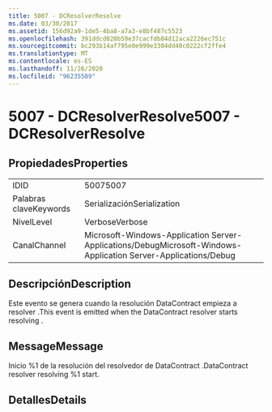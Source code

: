 ```yaml
---
title: 5007 - DCResolverResolve
ms.date: 03/30/2017
ms.assetid: 156d92a9-1de5-4ba8-a7a3-e8bf487c5523
ms.openlocfilehash: 391ddcd028b59e37cacfdb84d12aca2226ec751c
ms.sourcegitcommit: bc293b14af795e0e999e3304dd40c0222cf2ffe4
ms.translationtype: MT
ms.contentlocale: es-ES
ms.lasthandoff: 11/26/2020
ms.locfileid: "96235589"
---
```

# <a name="5007---dcresolverresolve"></a><span data-ttu-id="4c0eb-102">5007 - DCResolverResolve</span><span class="sxs-lookup"><span data-stu-id="4c0eb-102">5007 - DCResolverResolve</span></span>

## <a name="properties"></a><span data-ttu-id="4c0eb-103">Propiedades</span><span class="sxs-lookup"><span data-stu-id="4c0eb-103">Properties</span></span>  
  
|||  
|-|-|  
|<span data-ttu-id="4c0eb-104">ID</span><span class="sxs-lookup"><span data-stu-id="4c0eb-104">ID</span></span>|<span data-ttu-id="4c0eb-105">5007</span><span class="sxs-lookup"><span data-stu-id="4c0eb-105">5007</span></span>|  
|<span data-ttu-id="4c0eb-106">Palabras clave</span><span class="sxs-lookup"><span data-stu-id="4c0eb-106">Keywords</span></span>|<span data-ttu-id="4c0eb-107">Serialización</span><span class="sxs-lookup"><span data-stu-id="4c0eb-107">Serialization</span></span>|  
|<span data-ttu-id="4c0eb-108">Nivel</span><span class="sxs-lookup"><span data-stu-id="4c0eb-108">Level</span></span>|<span data-ttu-id="4c0eb-109">Verbose</span><span class="sxs-lookup"><span data-stu-id="4c0eb-109">Verbose</span></span>|  
|<span data-ttu-id="4c0eb-110">Canal</span><span class="sxs-lookup"><span data-stu-id="4c0eb-110">Channel</span></span>|<span data-ttu-id="4c0eb-111">Microsoft-Windows-Application Server-Applications/Debug</span><span class="sxs-lookup"><span data-stu-id="4c0eb-111">Microsoft-Windows-Application Server-Applications/Debug</span></span>|  
  
## <a name="description"></a><span data-ttu-id="4c0eb-112">Descripción</span><span class="sxs-lookup"><span data-stu-id="4c0eb-112">Description</span></span>  

 <span data-ttu-id="4c0eb-113">Este evento se genera cuando la resolución DataContract empieza a resolver .</span><span class="sxs-lookup"><span data-stu-id="4c0eb-113">This event is emitted when the DataContract resolver starts resolving .</span></span>  
  
## <a name="message"></a><span data-ttu-id="4c0eb-114">Message</span><span class="sxs-lookup"><span data-stu-id="4c0eb-114">Message</span></span>  

 <span data-ttu-id="4c0eb-115">Inicio %1 de la resolución del resolvedor de DataContract .</span><span class="sxs-lookup"><span data-stu-id="4c0eb-115">DataContract resolver resolving %1 start.</span></span>  
  
## <a name="details"></a><span data-ttu-id="4c0eb-116">Detalles</span><span class="sxs-lookup"><span data-stu-id="4c0eb-116">Details</span></span>
